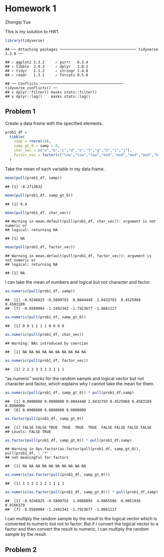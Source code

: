 Homework 1
================
Zhongqi Yue

This is my solution to HW1.

``` r
library(tidyverse)
```

    ## ── Attaching packages ─────────────────────────────────── tidyverse 1.3.0 ──

    ## ✓ ggplot2 3.3.2     ✓ purrr   0.3.4
    ## ✓ tibble  3.0.3     ✓ dplyr   1.0.2
    ## ✓ tidyr   1.1.2     ✓ stringr 1.4.0
    ## ✓ readr   1.3.1     ✓ forcats 0.5.0

    ## ── Conflicts ────────────────────────────────────── tidyverse_conflicts() ──
    ## x dplyr::filter() masks stats::filter()
    ## x dplyr::lag()    masks stats::lag()

## Problem 1

Create a data frame with the specified elements.

``` r
prob1_df =
  tibble(
    samp = rnorm(10),
    samp_gt_0 = samp > 0,
    char_vec = c("a","b","c","d","e","f","g","h","i","j"),
    factor_vec = factor(c("low","low","low","mod","mod","mod","mod","high","high","high"))
  )
```

Take the mean of each variable in my data frame.

``` r
mean(pull(prob1_df, samp))
```

    ## [1] -0.2713632

``` r
mean(pull(prob1_df, samp_gt_0))
```

    ## [1] 0.4

``` r
mean(pull(prob1_df, char_vec))
```

    ## Warning in mean.default(pull(prob1_df, char_vec)): argument is not numeric or
    ## logical: returning NA

    ## [1] NA

``` r
mean(pull(prob1_df, factor_vec))
```

    ## Warning in mean.default(pull(prob1_df, factor_vec)): argument is not numeric or
    ## logical: returning NA

    ## [1] NA

I can take the mean of numbers and logical but not character and factor.

``` r
as.numeric(pull(prob1_df, samp))
```

    ##  [1] -0.9246825 -0.5809755  0.8044448  2.0432793  0.4525968  0.4583189
    ##  [7] -0.8589004 -1.2492342 -1.7923677 -1.0661117

``` r
as.numeric(pull(prob1_df, samp_gt_0))
```

    ##  [1] 0 0 1 1 1 1 0 0 0 0

``` r
as.numeric(pull(prob1_df, char_vec))
```

    ## Warning: NAs introduced by coercion

    ##  [1] NA NA NA NA NA NA NA NA NA NA

``` r
as.numeric(pull(prob1_df, factor_vec))
```

    ##  [1] 2 2 2 3 3 3 3 1 1 1

“as.numeric” works for the random sample and logical vector but not
character and factor, which explains why I cannot take the mean for
them.

``` r
as.numeric(pull(prob1_df, samp_gt_0)) * pull(prob1_df,samp)
```

    ##  [1] 0.0000000 0.0000000 0.8044448 2.0432793 0.4525968 0.4583189 0.0000000
    ##  [8] 0.0000000 0.0000000 0.0000000

``` r
as.factor(pull(prob1_df, samp_gt_0)) 
```

    ##  [1] FALSE FALSE TRUE  TRUE  TRUE  TRUE  FALSE FALSE FALSE FALSE
    ## Levels: FALSE TRUE

``` r
as.factor(pull(prob1_df, samp_gt_0)) * pull(prob1_df,samp)
```

    ## Warning in Ops.factor(as.factor(pull(prob1_df, samp_gt_0)), pull(prob1_df, : '*'
    ## not meaningful for factors

    ##  [1] NA NA NA NA NA NA NA NA NA NA

``` r
as.numeric(as.factor(pull(prob1_df, samp_gt_0))) 
```

    ##  [1] 1 1 2 2 2 2 1 1 1 1

``` r
as.numeric(as.factor(pull(prob1_df, samp_gt_0))) * pull(prob1_df,samp)
```

    ##  [1] -0.9246825 -0.5809755  1.6088895  4.0865586  0.9051936  0.9166379
    ##  [7] -0.8589004 -1.2492342 -1.7923677 -1.0661117

I can multiply the random sample by the result to the logical vector
which is converted to numeric but not to factor. But if I convert the
logical vector to a factor and then convert the result to numeric, I can
multiply the random sample by the result.

## Problem 2
